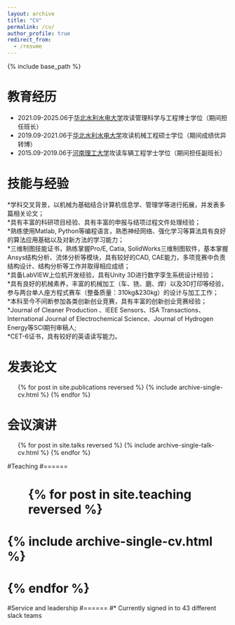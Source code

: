 ```yaml
---
layout: archive
title: "CV"
permalink: /cv/
author_profile: true
redirect_from:
  - /resume
---
```


{% include base_path %}

教育经历
======
* 2021.09-2025.06于[华北水利水电大学](https://ncwu.edu.cn/)攻读管理科学与工程博士学位（期间担任班长）
* 2019.09-2021.06于[华北水利水电大学](https://ncwu.edu.cn/)攻读机械工程硕士学位（期间成绩优异转博）
* 2015.09-2019.06于[河南理工大学](https://www.hpu.edu.cn/)攻读车辆工程学士学位（期间担任副班长）
  
技能与经验
======
*学科交叉背景，以机械为基础结合计算机信息学、管理学等进行拓展，并发表多篇相关论文；<br>
*具有丰富的科研项目经验、具有丰富的申报与结项过程文件处理经验；<br>
*熟练使用Matlab, Python等编程语言，熟悉神经网络、强化学习等算法具有良好的算法应用基础以及对新方法的学习能力；<br>
*三维制图技能证书，熟练掌握Pro/E, Catia, SolidWorks三维制图软件，基本掌握Ansys结构分析、流体分析等模块，具有较好的CAD, CAE能力，多项竞赛中负责结构设计、结构分析等工作并取得相应成绩；<br>
*具备LabVIEW上位机开发经验，具有Unity 3D进行数字孪生系统设计经验；<br>
*具有良好的机械素养，丰富的机械加工（车、铣、磨、焊）以及3D打印等经验，参与两台单人座方程式赛车（整备质量：310kg&230kg）的设计与加工工作；<br>
*本科至今不间断参加各类创新创业竞赛，具有丰富的创新创业竞赛经验；<br>
*Journal of Cleaner Production 、IEEE Sensors、ISA Transactions、International Journal of Electrochemical Science、Journal of Hydrogen Energy等SCI期刊审稿人;<br>
*CET-6证书，具有较好的英语读写能力。


发表论文
======
  <ul>{% for post in site.publications reversed %}
    {% include archive-single-cv.html %}
  {% endfor %}</ul>
  
会议演讲
======
  <ul>{% for post in site.talks reversed %}
    {% include archive-single-talk-cv.html  %}
  {% endfor %}</ul>
  
#Teaching
#======
#  <ul>{% for post in site.teaching reversed %}
#    {% include archive-single-cv.html %}
#  {% endfor %}</ul>
  
#Service and leadership
#======
#* Currently signed in to 43 different slack teams
